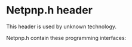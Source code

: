# Netpnp.h header


This header is used by unknown technology.

Netpnp.h contain these programming interfaces:

